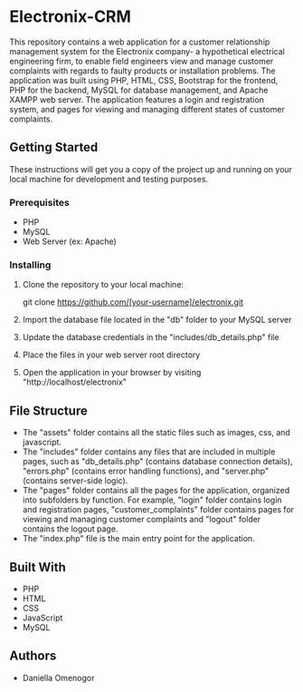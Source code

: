 # Electronix-CRM
This repository contains a web application for a customer relationship management system for the Electronix company- a hypothetical electrical engineering firm, to enable field engineers view and manage customer complaints with regards to faulty products or installation problems. 
The application was built using PHP, HTML, CSS, Bootstrap for the frontend, PHP for the backend, MySQL for database management, and Apache XAMPP web server. The application features a login and registration system, and pages for viewing and managing different states of customer complaints.

## Getting Started

These instructions will get you a copy of the project up and running on your local machine for development and testing purposes.

### Prerequisites

- PHP
- MySQL
- Web Server (ex: Apache)

### Installing

1. Clone the repository to your local machine:

      git clone https://github.com/[your-username]/electronix.git


2. Import the database file located in the "db" folder to your MySQL server

3. Update the database credentials in the "includes/db_details.php" file

4. Place the files in your web server root directory

5. Open the application in your browser by visiting "http://localhost/electronix"

## File Structure

- The "assets" folder contains all the static files such as images, css, and javascript.
- The "includes" folder contains any files that are included in multiple pages, such as "db_details.php" (contains database connection details), "errors.php" (contains error handling functions), and "server.php" (contains server-side logic).
- The "pages" folder contains all the pages for the application, organized into subfolders by function. For example, "login" folder contains login and registration pages, "customer_complaints" folder contains pages for viewing and managing customer complaints and "logout" folder contains the logout page.
- The "index.php" file is the main entry point for the application.

## Built With

- PHP
- HTML
- CSS
- JavaScript
- MySQL

## Authors

- Daniella Omenogor


